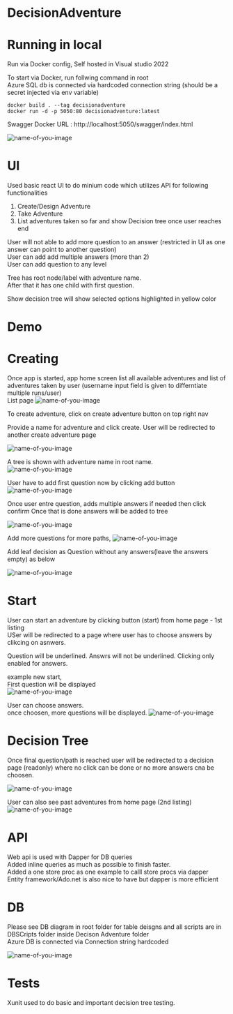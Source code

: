 # DecisionAdventure

# Running in local
Run via Docker config, Self hosted in Visual studio 2022 <br />

To start via Docker, run follwing command in root <br />
Azure SQL db is connected via hardcoded connection string (should be a secret injected via env variable) <br />

```
docker build . --tag decisionadventure
docker run -d -p 5050:80 decisionadventure:latest
```

Swagger Docker URL : http://localhost:5050/swagger/index.html   

![name-of-you-image](https://github.com/pandurd/DecisionAdventure/raw/master/DemoScreenshots/Swagger.jpg)

# UI
Used basic react UI to do minium code which utilizes API for following functionalities  <br />

1. Create/Design Adventure <br />
2. Take Adventure <br />
3. List adventures taken so far and show Decision tree once user reaches end <br />

User will not able to add more question to an answer (restricted in UI as one answer can point to another question) <br />
User can add add multiple answers (more than 2) <br />
User can add question to any level <br />

Tree has root node/label with adventure name. <br />
After that it has one child with first question. <br />

Show decision tree will show selected options highlighted in yellow color <br />

# Demo

# Creating

Once app is started, app home screen list all available adventures and list of adventures taken by user (username input field is given to differntiate multiple runs/user)
<br />
List page
![name-of-you-image](https://github.com/pandurd/DecisionAdventure/raw/master/DemoScreenshots/ListOfAdventure%20and%20List%20of%20taken.jpg) 

To create adventure, click on create adventure button on top right nav
<br />

Provide a name for adventure and click create. User will be redirected to another create adventure page

![name-of-you-image](https://github.com/pandurd/DecisionAdventure/raw/master/DemoScreenshots/CreateAdventure%20-1.jpg)

A tree is shown with adventure name in root name.
<br />
![name-of-you-image](https://github.com/pandurd/DecisionAdventure/raw/master/DemoScreenshots/CreateAdventure%20-2.jpg)

User have to add first question now by clicking add button
![name-of-you-image](https://github.com/pandurd/DecisionAdventure/raw/master/DemoScreenshots/CreateAdventure%20-%20AddQuestionwithAnswers.jpg)

Once user entre question, adds multiple answers if needed then click confirm
Once that is done answers will be added to tree

![name-of-you-image](https://github.com/pandurd/DecisionAdventure/raw/master/DemoScreenshots/CreateAdventure%20-%20QuestionAdded.jpg)


Add more questions for more paths,
![name-of-you-image](https://github.com/pandurd/DecisionAdventure/raw/master/DemoScreenshots/CreateAdventure%20-%20AddMoreQuestionWithAnswer%20-%20End%20the%20path%20with%20question%20without%20answer.jpg)


Add leaf decision as Question without any answers(leave the answers empty) as below

![name-of-you-image](https://github.com/pandurd/DecisionAdventure/raw/master/DemoScreenshots/StartAdventure%20-%20LastQuestion.jpg)
 

# Start

User can start an adventure by clicking button (start) from home page - 1st listing <br />
USer will be redirected to a page where user has to choose answers by clikcing on asnwers. <br />

Question will be underlined. Answrs will not be underlined. Clicking only enabled for answers. <br />

example new start, <br />
First question will be displayed <br />
![name-of-you-image](https://github.com/pandurd/DecisionAdventure/raw/master/DemoScreenshots/StartAdventure%20-1.jpg)

User can choose answers. <br />
once choosen, more questions will be displayed.
![name-of-you-image](https://github.com/pandurd/DecisionAdventure/raw/master/DemoScreenshots/StartAdventure%20-2.jpgg)

# Decision Tree
Once final question/path is reached user will be redirected to a decision page (readonly) where no click can be done or no more answers cna be choosen. <br />

![name-of-you-image](https://github.com/pandurd/DecisionAdventure/raw/master/DemoScreenshots/LastQuestion-DecisonTree.jpg)

User can also see past adventures from home page (2nd listing)
![name-of-you-image](https://github.com/pandurd/DecisionAdventure/raw/master/DemoScreenshots/ListOfTakenUpdatedAfterLastQuestion.jpg)

# API
Web api is used with Dapper for DB queries <br />
Added inline queries as much as possible to finish faster. <br />
Added a one store proc as one example to calll store procs via dapper <br />
Entity framework/Ado.net is also nice to have but dapper is more efficient <br />

# DB
Please see DB diagram in root folder for table deisgns and all scripts are in DBSCripts folder inside Decison Adventure folder <br />
Azure DB is connected via Connection string hardcoded <br />

![name-of-you-image](https://github.com/pandurd/DecisionAdventure/raw/master/DBDiagram.jpg) 

#  Tests
Xunit used to do basic and important decision tree testing. <br />

